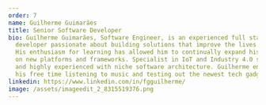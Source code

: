 ```yaml
---
order: 7
name: Guilherme Guimarães
title: Senior Software Developer
bio: Guilherme Guimarães, Software Engineer, is an experienced full stack
  developer passionate about building solutions that improve the lives of users.
  His enthusiasm for learning has allowed him to continually expand his skillset
  on new platforms and frameworks. Specialist in IoT and Industry 4.0 solutions,
  and highly experienced with niche software architecture. Guilherme enjoys on
  his free time listening to music and testing out the newest tech gadgets.
linkedin: https://www.linkedin.com/in/fgguilherme/
image: /assets/imageedit_2_8315519376.png
---
```

